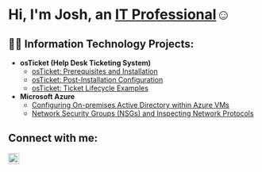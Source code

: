 <h1>Hi, I'm Josh, an <a href="https://linkedin.com/in/Josh">IT Professional</a>☺</h1>

<h2>👨‍💻 Information Technology Projects:</h2>

- <b>osTicket (Help Desk Ticketing System)</b>
  - [osTicket: Prerequisites and Installation](https://github.com/marcusblue/osticket-prereqs)
  - [osTicket: Post-Installation Configuration](https://github.com/marcusblue/post-install-config)
  - [osTicket: Ticket Lifecycle Examples](https://github.com/marcusblue/ticket-lifecycle)
- <b>Microsoft Azure</b>
  - [Configuring On-premises Active Directory within Azure VMs](https://github.com/marcusblue/configure-ad)
  - [Network Security Groups (NSGs) and Inspecting Network Protocols](https://github.com/marcusblue/azure-network-protocols)

<h2>Connect with me:</h2>

[<img align="left" alt="Josh | LinkedIn" width="22px" src="https://cdn.jsdelivr.net/npm/simple-icons@v3/icons/linkedin.svg" />][linkedin]

[linkedin]: https://linkedin.com/in/Marcus-Blue
